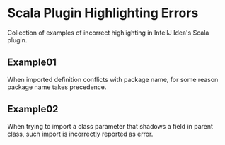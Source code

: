 Scala Plugin Highlighting Errors
===
Collection of examples of incorrect highlighting in IntellJ Idea's Scala plugin.
 
 
 
Example01
---

When imported definition conflicts with package name, 
for some reason package name takes precedence.

Example02
---

When trying to import a class parameter that shadows a field 
in parent class, such import is incorrectly reported as error.
